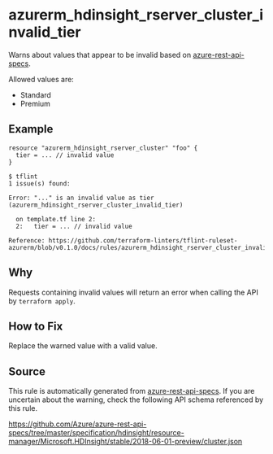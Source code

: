 <!--- This file generated by `tools/apispec-rule-gen/main.go`. DO NOT EDIT --->

# azurerm_hdinsight_rserver_cluster_invalid_tier

Warns about values that appear to be invalid based on [azure-rest-api-specs](https://github.com/Azure/azure-rest-api-specs).

Allowed values are:
- Standard
- Premium

## Example

```hcl
resource "azurerm_hdinsight_rserver_cluster" "foo" {
  tier = ... // invalid value
}
```

```
$ tflint
1 issue(s) found:

Error: "..." is an invalid value as tier (azurerm_hdinsight_rserver_cluster_invalid_tier)

  on template.tf line 2:
  2:   tier = ... // invalid value

Reference: https://github.com/terraform-linters/tflint-ruleset-azurerm/blob/v0.1.0/docs/rules/azurerm_hdinsight_rserver_cluster_invalid_tier.md

```

## Why

Requests containing invalid values will return an error when calling the API by `terraform apply`.

## How to Fix

Replace the warned value with a valid value.

## Source

This rule is automatically generated from [azure-rest-api-specs](https://github.com/Azure/azure-rest-api-specs). If you are uncertain about the warning, check the following API schema referenced by this rule.

https://github.com/Azure/azure-rest-api-specs/tree/master/specification/hdinsight/resource-manager/Microsoft.HDInsight/stable/2018-06-01-preview/cluster.json
